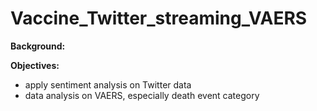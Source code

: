 # Vaccine_Twitter_streaming_VAERS

**Background:** 

**Objectives:**
- apply sentiment analysis on Twitter data
- data analysis on VAERS, especially death event category
